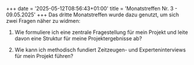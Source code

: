 +++
date = '2025-05-12T08:56:43+01:00'
title = 'Monatstreffen Nr. 3 - 09.05.2025'
+++
Das dritte Monatstreffen wurde dazu genutzt, um sich zwei Fragen näher zu widmen:

1. Wie formuliere ich eine zentrale Fragestellung für mein Projekt und leite davon eine Struktur für meine Projektergebnisse ab?

2. Wie kann ich methodisch fundiert Zeitzeugen- und Experteninterviews für mein Projekt führen?
